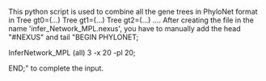 This python script is used to combine all the gene trees in PhyloNet format in 
Tree gt0=(...)
Tree gt1=(...)
Tree gt2=(...)
....
After creating the file in the name 'infer_Network_MPL.nexus', you have to manually add the head "#NEXUS" and tail "BEGIN PHYLONET;

InferNetwork_MPL (all) 3 -x 20 -pl 20;

END;" to complete the input.
